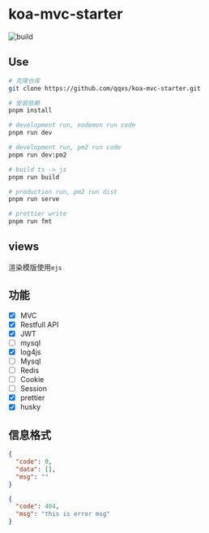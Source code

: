 # koa-mvc-starter

![build](https://github.com/qqxs/koa-mvc-starter/workflows/build/c.svg)

## Use

```sh
# 克隆仓库
git clone https://github.com/qqxs/koa-mvc-starter.git

# 安装依赖
pnpm install

# development run, nodemon run code
pnpm run dev

# development run, pm2 run code
pnpm run dev:pm2

# build ts -> js
pnpm run build

# production run, pm2 run dist
pnpm run serve

# prettier write
pnpm run fmt
```

## views

渲染模版使用`ejs`

## 功能

- [x] MVC
- [x] Restfull API
- [x] JWT
- [ ] mysql
- [x] log4js
- [ ] Mysql
- [ ] Redis
- [ ] Cookie
- [ ] Session
- [x] prettier
- [x] husky

## 信息格式

```json
{
  "code": 0,
  "data": [],
  "msg": ""
}
```

```json
{
  "code": 404,
  "msg": "this is error msg"
}
```
